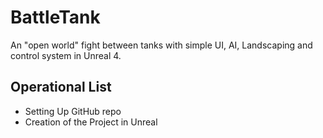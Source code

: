 # BattleTank
An "open world" fight between tanks with simple UI, AI, Landscaping and control system in Unreal 4.

## Operational List
* Setting Up GitHub repo
* Creation of the Project in Unreal